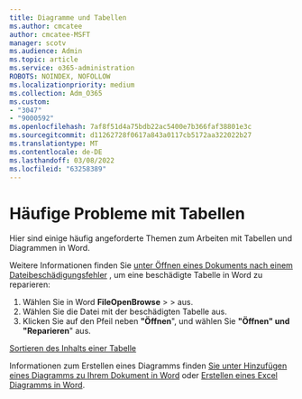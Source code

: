 ```yaml
---
title: Diagramme und Tabellen
ms.author: cmcatee
author: cmcatee-MSFT
manager: scotv
ms.audience: Admin
ms.topic: article
ms.service: o365-administration
ROBOTS: NOINDEX, NOFOLLOW
ms.localizationpriority: medium
ms.collection: Adm_O365
ms.custom:
- "3047"
- "9000592"
ms.openlocfilehash: 7af8f51d4a75bdb22ac5400e7b366faf38801e3c
ms.sourcegitcommit: d11262728f0617a843a0117cb5172aa322022b27
ms.translationtype: MT
ms.contentlocale: de-DE
ms.lasthandoff: 03/08/2022
ms.locfileid: "63258389"
---
```

# <a name="common-issues-with-tables"></a>Häufige Probleme mit Tabellen 

Hier sind einige häufig angeforderte Themen zum Arbeiten mit Tabellen und Diagrammen in Word.

Weitere Informationen finden Sie [unter Öffnen eines Dokuments nach einem Dateibeschädigungsfehler](https://support.office.com/article/47df9d48-2165-4411-a699-1786ac734bc3) , um eine beschädigte Tabelle in Word zu reparieren:

 1. Wählen Sie in Word **FileOpenBrowse** >  >  aus.
 2. Wählen Sie die Datei mit der beschädigten Tabelle aus.
 3. Klicken Sie auf den Pfeil neben **"Öffnen**", und wählen Sie **"Öffnen" und "Reparieren**" aus.

[Sortieren des Inhalts einer Tabelle](https://support.office.com/article/F8392477-4613-49CD-ABA6-7C2E48F1D91F)

Informationen zum Erstellen eines Diagramms finden [Sie unter Hinzufügen eines Diagramms zu Ihrem Dokument in Word](https://support.office.com/article/ff48e3eb-5e04-4368-a39e-20df7c798932) oder [Erstellen eines Excel Diagramms in Word](https://support.office.com/article/11A7D2F0-4487-4A9B-BBC6-D50916CD4A57).